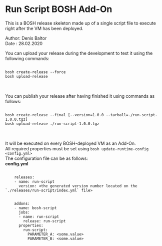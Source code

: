 Run Script BOSH Add-On
=======================
This is a BOSH release skeleton made up of a single script file to execute right after the VM has been deployed. <br>
<p>
Author: Denis Baltor<br>
Date : 28.02.2020<br>
</p>
You can upload your release during the development to test it using the following commands:<br>
<pre>
<code>
bosh create-release --force
bosh upload-release
</code>
</pre>
<br>
You can publish your release after having finished it using commands as follows:<br>
<pre>
<code>
bosh create-release --final [--version=1.0.0 --tarball=./run-script-1.0.0.tgz]
bosh upload-release ./run-script-1.0.0.tgz
</code>
</pre>
<br>
It will be executed on every BOSH-deployed VM as an Add-On.<br>
All required properties must be set using <code>bosh update-runtime-config &lt;config.yml&gt;</code><br>
The configuration file can be as follows:<br>
<strong>config.yml</strong><br>
<pre>
<code>
	releases:
	- name: run-script
	  version: &lt;the generated version number located on the `./releases/run-script/index.yml` file&gt;
<br>
	addons:
	- name: bosh-script
	  jobs:
	  - name: run-script
	    release: run-script
	  properties:
	    run-script:
	      PARAMETER_A: &lt;some.value&gt;
	      PARAMETER_B: &lt;some.value&gt;
</code>
</pre>
</p>
